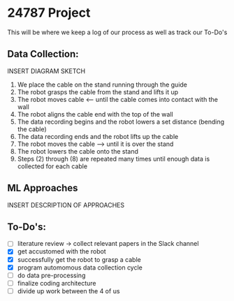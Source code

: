 # 24787 Project

This will be where we keep a log of our process as well as track our To-Do's


## Data Collection:
INSERT DIAGRAM SKETCH

  1) We place the cable on the stand running through the guide
  2) The robot grasps the cable from the stand and lifts it up
  3) The robot moves cable <-- until the cable comes into contact with the wall
  4) The robot aligns the cable end with the top of the wall
  5) The data recording begins and the robot lowers a set distance (bending the cable)
  6) The data recording ends and the robot lifts up the cable
  7) The robot moves the cable --> until it is over the stand
  8) The robot lowers the cable onto the stand
  9) Steps (2) through (8) are repeated many times until enough data is collected for each cable


## ML Approaches

INSERT DESCRIPTION OF APPROACHES


## To-Do's:

- [ ] literature review -> collect relevant papers in the Slack channel
- [X] get accustomed with the robot
- [X] successfully get the robot to grasp a cable
- [X] program automomous data collection cycle
- [ ] do data pre-processing
- [ ] finalize coding architecture
- [ ] divide up work between the 4 of us
